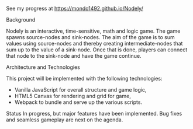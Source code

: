 See my progress at https://mondo1492.github.io/Nodely/

Background

Nodely is an interactive, time-sensitive, math and logic game.  The game spawns source-nodes and sink-nodes.  The aim of the game is to sum values using source-nodes and thereby creating intermediate-nodes that sum up to the value of a sink-node. Once that is done, players can connect that node to the sink-node and have the game continue.

Architecture and Technologies

This project will be implemented with the following technologies:

 - Vanilla JavaScript for overall structure and game logic,
 - HTML5 Canvas for rendering and grid for game,
 - Webpack to bundle and serve up the various scripts.


Status
In progress, but major features have been implemented. Bug fixes and seamless gameplay are next on the agenda.
